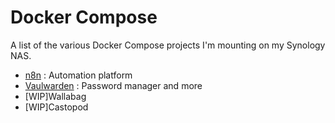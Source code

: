 # Docker Compose

A list of the various Docker Compose projects I'm mounting on my Synology NAS. 

- [n8n](./n8n/compose.md) : Automation platform
- [Vaulwarden](./vaultwarden/compose.md) : Password manager and more
- [WIP]Wallabag
- [WIP]Castopod

